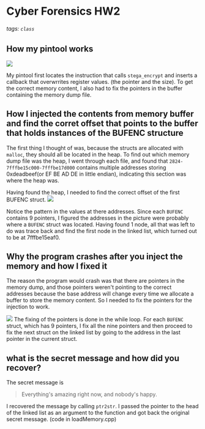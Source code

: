# Cyber Forensics HW2
###### tags: `class`

## How my pintool works
![](https://i.imgur.com/Ei5n6gm.png)

My pintool first locates the instruction that calls `stega_encrypt` and inserts a callback that overwrrites register values. (the pointer and the size). To get the correct memory content, I also had to fix the pointers in the buffer containing the memory dump file.

## How I injected the contents from memory buffer and find the corret offset that points to the buffer that holds instances of the BUFENC structure
The first thing I thought of was, because the structs are allocated with `malloc`, they should all be located in the heap. To find out which memory dump file was the heap, I went through each file, and found that `2824-7fffbe15c000-7fffbe17d000` contains multiple addresses storing 0xdeadbeef(or EF BE AD DE in little endian), indicating this section was where the heap was.

Having found the heap, I needed to find the correct offset of the first BUFENC struct.
![](https://i.imgur.com/Il9zSr4.jpg)


Notice the pattern in the values at there addresses. Since each `BUFENC` contains 9 pointers, I figured the addresses in the picture were probably where a `BUFENC` struct was located. Having found 1 node, all that was left to do was trace back and find the first node in the linked list, which turned out to be at 7fffbe15eaf0.



## Why the program crashes after you inject the memory and how I fixed it
The reason the program would crash was that there are pointers in the memory dump, and those pointers weren't pointing to the correct addresses because the base address will change every time we allocate a buffer to store the memory content. So I needed to fix the pointers for the injection to work.

![](https://i.imgur.com/GunqOna.png)
The fixing of the pointers is done in the while loop. For each `BUFENC` struct, which has 9 pointers, I fix all the nine pointers and then proceed to fix the next struct on the linked list by going to the address in the last pointer in the current struct.


## what is the secret message and how did you recover?
The secret message is
>Everything's amazing right now, and nobody's happy.

I recovered the message by calling `ptr2str`. I passed the pointer to the head of the linked list as an argument to the function and got back the original secret message. (code in loadMemory.cpp)